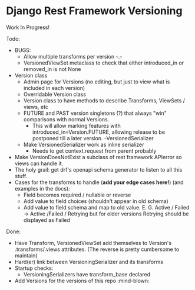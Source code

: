 # Django Rest Framework Versioning
Work In Progress! 

Todo: 
- BUGS: 
  - Allow multiple transforms per version -.-
  - VersionedViewSet metaclass to check that either introduced_in or removed_in is not None
- Version class 
  - Admin page for Versions (no editing, but just to view what is included in each version)
  - Overridable Version class
  - Version class to have methods to describe Transforms, ViewSets / views, etc 
  - FUTURE and PAST version singletons (?) that always "win" comparisons with normal Versions.
    - This will allow marking features with introduced_in=Version.FUTURE, allowing release to be postponed till a later version. 
-VersionedSerializer 
  - Make VersionedSerializer work as inline serializer 
    - Needs to get context.request from parent probably
- Make VersionDoesNotExist a subclass of rest framework APIerror so views can handle it. 
- The holy grail: get drf's openapi schema generator to listen to all this stuff. 
- Cases for the transforms to handle (**add your edge cases here!**) (and examples in the docs): 
  - Field becomes required / nullable or reverse
  - Add value to field choices (shouldn't appear in old schema)
  - Add value to field schema and map to old value. E. G. Active / Failed -> Active /Failed / Retrying but for older versions Retrying should be displayed as Failed

Done: 
- Have Transform, VersionedViewSet add themselves to Version's .transforms/.views attributes. (The reverse is pretty cumbersome to maintain)
- Hard(er) link between VersioningSerializer and its transforms
- Startup checks: 
  - VersioningSerializers have transform_base declared
- Add Versions for the versions of this repo :mind-blown:
